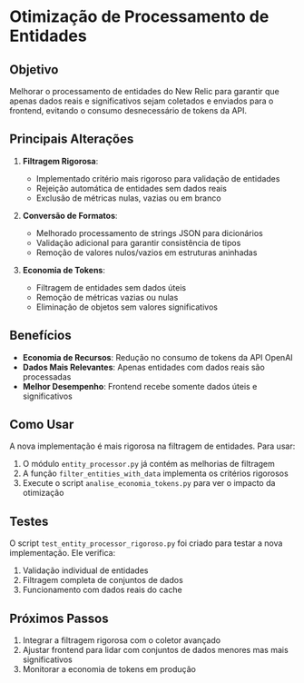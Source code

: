 # Otimização de Processamento de Entidades

## Objetivo

Melhorar o processamento de entidades do New Relic para garantir que apenas dados reais e significativos sejam coletados e enviados para o frontend, evitando o consumo desnecessário de tokens da API.

## Principais Alterações

1. **Filtragem Rigorosa**:
   - Implementado critério mais rigoroso para validação de entidades
   - Rejeição automática de entidades sem dados reais
   - Exclusão de métricas nulas, vazias ou em branco

2. **Conversão de Formatos**:
   - Melhorado processamento de strings JSON para dicionários
   - Validação adicional para garantir consistência de tipos
   - Remoção de valores nulos/vazios em estruturas aninhadas

3. **Economia de Tokens**:
   - Filtragem de entidades sem dados úteis
   - Remoção de métricas vazias ou nulas
   - Eliminação de objetos sem valores significativos

## Benefícios

- **Economia de Recursos**: Redução no consumo de tokens da API OpenAI
- **Dados Mais Relevantes**: Apenas entidades com dados reais são processadas
- **Melhor Desempenho**: Frontend recebe somente dados úteis e significativos

## Como Usar

A nova implementação é mais rigorosa na filtragem de entidades. Para usar:

1. O módulo `entity_processor.py` já contém as melhorias de filtragem
2. A função `filter_entities_with_data` implementa os critérios rigorosos
3. Execute o script `analise_economia_tokens.py` para ver o impacto da otimização

## Testes

O script `test_entity_processor_rigoroso.py` foi criado para testar a nova implementação.
Ele verifica:

1. Validação individual de entidades
2. Filtragem completa de conjuntos de dados
3. Funcionamento com dados reais do cache

## Próximos Passos

1. Integrar a filtragem rigorosa com o coletor avançado
2. Ajustar frontend para lidar com conjuntos de dados menores mas mais significativos
3. Monitorar a economia de tokens em produção
